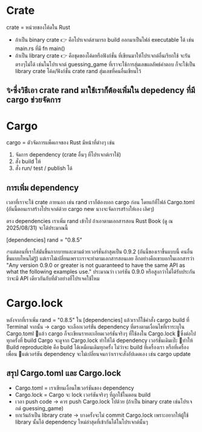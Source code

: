# Crate 
crate = หน่วยของโค้ดใน Rust
- ถ้าเป็น binary crate 👉 คือโปรเจกต์สามารถ build ออกมาเป็นไฟล์ executable ได้ เช่น main.rs ที่มี fn main()
- ถ้าเป็น library crate 👉 คือชุดของโค้ดหรือฟังก์ชั่น ที่เขียนมาให้โปรเจกต์อื่นเรียกใช้ จะรันตรงๆไม่ได้ เช่นในโปรเจกต์ guessing_game ที่เราจะใช้การสุ่มเลขผลลัพธ์คำตอบ ก็จะใช้เป็น library crate โค้ด/ฟังก์ชั่น crate rand สุ่มเลขที่คนอื่นเขียนไว้

✨ซึ่งวิธีเอา crate rand มาใช้เราก็ต้องเพิ่มใน depedency ที่มี cargo ช่วยจัดการ
--

# Cargo
cargo = ตัวจัดการแพ็คเกจของ Rust
มีหน้าที่ต่างๆ เช่น
1. จัดการ dependency (crate อื่นๆ ที่โปรเจกต์เราใช้)
2. สั่ง build ให้
3. สั่ง run/ test / publish ได้

## การเพิ่ม dependency
เวลาที่เราจะใช้ crate ภายนอก เช่น rand เราก็ต้องบอก cargo ก่อน โดยแก้ที่ไฟล์ Cargo.toml (อันนี้ตอนเราสร้างโปรเจกต์ด้วย cargo new นางจะจัดการสร้างให้เอง เลิศๆ)

ตรง dependencies เราเพิ่ม rand เข้าไป ถ้าเอาตามเอกสารสอน Rust Book (ดู ณ 2025/08/31) จะได้ประมาณนี้

[dependencies]
rand = "0.8.5"

🔥แต่ตอนที่เราใส่มันขึ้นกากบาทและตามด้วยเวอร์ชั่นล่าสุดเป็น 0.9.2 (อันนี้ของเราขึ้นแบบนี้ คนอื่นขึ้นแบบไหนไม่รู้) แต่เราไม่เปลี่ยนเพราะเราจะทำตามเอกสารสอนเลย อีกอย่างคือเขาบอกในเอกสารว่า 
"Any version 0.9.0 or greater is not guaranteed to have the same API as what the following examples use." 
ประมาณว่า เวอร์ชัน 0.9.0 หรือสูงกว่าไม่ได้รับประกันว่าจะมี API เดียวกันกับที่ตัวอย่างที่โปรเจคใช้ไหม

# Cargo.lock
หลังจากที่เราเพิ่ม rand = "0.8.5" ใน [dependencies] แล้วเราก็ใช้คำสั่ง cargo build ที่ Terminal จากนั้น → cargo จะเลือกเวอร์ขั่น dependency ที่ตรงตามเงื่อนไขที่เราระบุใน Cargo.toml
🔹แล้ว cargo ก็จะเขียนรายละเอียดเวอร์ชันจริงๆ ที่ใช้ลงใน Cargo.lock
🔹ซึ่งต่อไปทุกครั้งที่ build Cargo จะดูจาก Cargo.lock ทำให้ได้ dependency เวอร์ชั่นเดิมเป๊ะ 
🔹ทำให้ Build reproducible คือ build ได้เหมือนเดิมทุกครั้ง ไม่ว่าจะ build ที่เครื่องเรา หรือที่เครื่องเพื่อน
🔹แต่เวอร์ชัน dependency จะไม่เปลี่ยนจนกว่าเราจะสั่งอัปเดตเอง เช่น cargo update


## สรุป Cargo.toml และ Cargo.lock
- Cargo.toml = เราเขียนเงื่อนไขเวอร์ชันของ dependency
- Cargo.lock = Cargo จะ lock เวอร์ชันจริงๆ ที่ถูกใช้ในตอน build
- เวลา push code → ควร push Cargo.lock ไปด้วย (ถ้าเป็น binary crate เช่นโปรเจกต์ guessing_game)
- ยกเว้นถ้าเป็น library crate → บางครั้งจะไม่ commit Cargo.lock เพราะอยากให้ผู้ใช้ library นั้นได้ dependency ใหม่ล่าสุดที่เข้ากันได้ในโปรเจกต์นั้นๆ